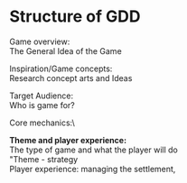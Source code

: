 # Structure of GDD

Game overview:\
The General Idea of the Game

Inspiration/Game concepts:\
Research concept arts and Ideas

Target Audience:\
Who is game for?

Core mechanics:\


**Theme and player experience:**\
The type of game and what the player will do\
"Theme - strategy\
Player experience: managing the settlement,&#x20;













